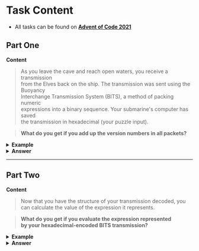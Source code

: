 # Task Content
 - All tasks can be found on **[Advent of Code 2021](https://adventofcode.com/2021)** 
 
## Part One

**Content**

> As you leave the cave and reach open waters, you receive a transmission  
> from the Elves back on the ship. The transmission was sent using the Buoyancy  
> Interchange Transmission System (BITS), a method of packing numeric  
> expressions into a binary sequence. Your submarine's computer has saved  
> the transmission in hexadecimal (your puzzle input).

> **What do you get if you add up the version numbers in all packets?**

<details>
  <summary><strong> Example </strong></summary>
  
<br />  

The first step of **decoding the message** is to convert the hexadecimal representation into binary. Each character of **hexadecimal**  
corresponds to **four bits of binary** data:
  
<pre>
0 = 0000
1 = 0001
2 = 0010
3 = 0011
4 = 0100
5 = 0101
6 = 0110
7 = 0111
8 = 1000
9 = 1001
A = 1010
B = 1011
C = 1100
D = 1101
E = 1110
F = 1111
</pre>

The BITS transmission contains a single packet at its outermost layer which itself contains many other packets. 
The hexadecimal representation of this  packet might encode a few extra `0` bits at the end; these are not part of the transmission and should be ignored.

Every packet begins with a standard header: the first three bits encode the **packet version**, and the next three bits encode the packet **type ID**.  
These two values are numbers; all numbers encoded in any packet are represented as binary with the most significant bit first. 
For example, a version encoded as the binary sequence `100` represents the number `4`.

<br />  

Packets with type **ID `4`** represent a literal value. Literal value packets encode a single binary number. To do this, the binary number is padded  
with leading zeroes until its length is a multiple of four bits, and then it is broken into groups of four bits. Each group is prefixed by a `1` bit  
except the last group, which is prefixed by a `0` bit. These groups of five bits immediately follow the packet header. 

For example, the hexadecimal string **`D2FE28`** becomes:
<pre>
110100101111111000101000
VVVTTTAAAAABBBBBCCCCC
</pre>

Below each bit is a label indicating its purpose:

 - **The three bits** labeled `V` (`110`) are the packet version, **`6`**.
 - **The three bits** labeled `T` (`100`) are the packet type ID, **`4`**, which means the packet is a literal value.
 - **The five bits** labeled `A` (`10111`) start with a `1` (not the last group, keep reading) and contain the first four bits of the number, **`0111`**.
 - **The five bits** labeled `B` (`11110`) start with a `1` (not the last group, keep reading) and contain four more bits of the number, **`1110`**.
 - **The five bits** labeled `C` (`00101`) start with a `0` (last group, end of packet) and contain the last four bits of the number, **`0101`**.
 - **The three** unlabeled `0` bits at the end are extra due to the hexadecimal representation and should be ignored.

<br />  

Every other type of packet (any packet with a type ID other than 4) represent an operator that performs some calculation on one or more 
sub-packets contained within. Right now, the specific operations aren't important; focus on parsing the hierarchy of sub-packets.

An operator packet contains one or more packets. To indicate which subsequent binary data represents its sub-packets, an operator packet
can use one of two modes indicated by the bit immediately after the packet header; this is called the length type ID:

 - If the length type ID is `0`, then the next **`15 bits`** are a number that represents the total length in bits of the sub-packets contained by this packet.
 - If the length type ID is `1`, then the next **`11 bits`** are a number that represents the number of sub-packets immediately contained by this packet.

Finally, after the length type ID bit and the `15-bit` or `11-bit` field, the sub-packets appear.

</details>

<details>
  <summary><strong> Answer </strong></summary>
  <div align="right">
    
   My puzzle answer was: **`895`**
    
  </div>
</details> 

___

## Part Two

**Content**
> Now that you have the structure of your transmission decoded, you  
> can calculate the value of the expression it represents.

> **What do you get if you evaluate the expression represented  
> by your hexadecimal-encoded BITS transmission?**

<details>
  <summary><strong> Example </strong></summary>
<br />
  
**Literal values (type ID 4)** represent a single number as described above. The remaining type IDs are more interesting:

 - `0` are sum packets - their value is the **sum of the values** of their sub-packets. If they only have a single sub-packet, their value is the value of the sub-packet.
 - `1` are product packets - their value is the result of **multiplying together the values** of their sub-packets. If they only have a single sub-packet, their value is the value of the sub-packet.
 - `2` are minimum packets - their value is the **minimum of the values** of their sub-packets.
 - `3` are maximum packets - their value is the **maximum of the values** of their sub-packets.
 - `5` are greater than packets - their value is **1 if the value of the first sub-packet is greater than the value of the second sub-packet; otherwise, their value is 0**. These packets always have exactly two sub-packets.
 - `6` are less than packets - their value is **1 if the value of the first sub-packet is less than the value of the second sub-packet; otherwise, their value is 0**. These packets always have exactly two sub-packets.
 - `7` are equal to packets - their value is **1 if the value of the first sub-packet is equal to the value of the second sub-packet; otherwise, their value is 0**. These packets always have exactly two sub-packets.

Using these rules, you can now work out the **value of the outermost packet** in your BITS transmission.
  
 - `C200B40A82` finds the sum of `1` and `2`, resulting in the value **`3`**.
 - `04005AC33890` finds the product of `6` and `9`, resulting in the value **`54`**.
 - `880086C3E88112` finds the minimum of `7`, `8`, and `9`, resulting in the value **`7`**.
 - `CE00C43D881120` finds the maximum of `7`, `8`, and `9`, resulting in the value **`9`**.
 - `D8005AC2A8F0` produces **`1`**, because `5` is less than `15`.
 - `F600BC2D8F` produces **`0`**, because `5` is not greater than `15`.
 - `9C005AC2F8F0` produces **`0`**, because `5` is not equal to `15`.
 - `9C0141080250320F1802104A08` produces **`1`**, because `1 + 3 = 2 * 2`.

</details>

<details>
  <summary><strong> Answer </strong></summary>
  <div align="right">
    
   My puzzle answer was: **`1148595959144`**
    

___

<br />
